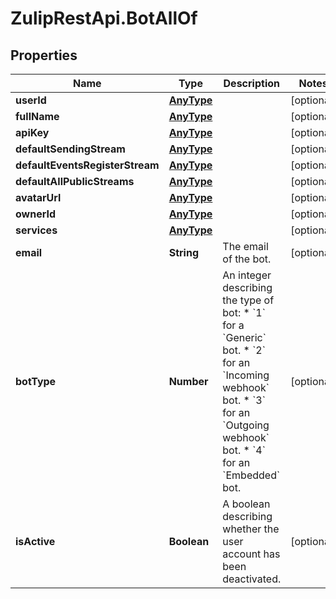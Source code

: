 # ZulipRestApi.BotAllOf

## Properties

Name | Type | Description | Notes
------------ | ------------- | ------------- | -------------
**userId** | [**AnyType**](.md) |  | [optional] 
**fullName** | [**AnyType**](.md) |  | [optional] 
**apiKey** | [**AnyType**](.md) |  | [optional] 
**defaultSendingStream** | [**AnyType**](.md) |  | [optional] 
**defaultEventsRegisterStream** | [**AnyType**](.md) |  | [optional] 
**defaultAllPublicStreams** | [**AnyType**](.md) |  | [optional] 
**avatarUrl** | [**AnyType**](.md) |  | [optional] 
**ownerId** | [**AnyType**](.md) |  | [optional] 
**services** | [**AnyType**](.md) |  | [optional] 
**email** | **String** | The email of the bot.  | [optional] 
**botType** | **Number** | An integer describing the type of bot: * &#x60;1&#x60; for a &#x60;Generic&#x60; bot. * &#x60;2&#x60; for an &#x60;Incoming webhook&#x60; bot. * &#x60;3&#x60; for an &#x60;Outgoing webhook&#x60; bot. * &#x60;4&#x60; for an &#x60;Embedded&#x60; bot.  | [optional] 
**isActive** | **Boolean** | A boolean describing whether the user account has been deactivated.  | [optional] 


